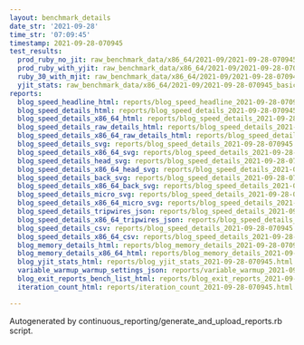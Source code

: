 ```yaml
---
layout: benchmark_details
date_str: '2021-09-28'
time_str: '07:09:45'
timestamp: 2021-09-28-070945
test_results:
  prod_ruby_no_jit: raw_benchmark_data/x86_64/2021-09/2021-09-28-070945_basic_benchmark_prod_ruby_no_jit.json
  prod_ruby_with_yjit: raw_benchmark_data/x86_64/2021-09/2021-09-28-070945_basic_benchmark_prod_ruby_with_yjit.json
  ruby_30_with_mjit: raw_benchmark_data/x86_64/2021-09/2021-09-28-070945_basic_benchmark_ruby_30_with_mjit.json
  yjit_stats: raw_benchmark_data/x86_64/2021-09/2021-09-28-070945_basic_benchmark_yjit_stats.json
reports:
  blog_speed_headline_html: reports/blog_speed_headline_2021-09-28-070945.html
  blog_speed_details_html: reports/blog_speed_details_2021-09-28-070945.html
  blog_speed_details_x86_64_html: reports/blog_speed_details_2021-09-28-070945.x86_64.html
  blog_speed_details_raw_details_html: reports/blog_speed_details_2021-09-28-070945.raw_details.html
  blog_speed_details_x86_64_raw_details_html: reports/blog_speed_details_2021-09-28-070945.x86_64.raw_details.html
  blog_speed_details_svg: reports/blog_speed_details_2021-09-28-070945.svg
  blog_speed_details_x86_64_svg: reports/blog_speed_details_2021-09-28-070945.x86_64.svg
  blog_speed_details_head_svg: reports/blog_speed_details_2021-09-28-070945.head.svg
  blog_speed_details_x86_64_head_svg: reports/blog_speed_details_2021-09-28-070945.x86_64.head.svg
  blog_speed_details_back_svg: reports/blog_speed_details_2021-09-28-070945.back.svg
  blog_speed_details_x86_64_back_svg: reports/blog_speed_details_2021-09-28-070945.x86_64.back.svg
  blog_speed_details_micro_svg: reports/blog_speed_details_2021-09-28-070945.micro.svg
  blog_speed_details_x86_64_micro_svg: reports/blog_speed_details_2021-09-28-070945.x86_64.micro.svg
  blog_speed_details_tripwires_json: reports/blog_speed_details_2021-09-28-070945.tripwires.json
  blog_speed_details_x86_64_tripwires_json: reports/blog_speed_details_2021-09-28-070945.x86_64.tripwires.json
  blog_speed_details_csv: reports/blog_speed_details_2021-09-28-070945.csv
  blog_speed_details_x86_64_csv: reports/blog_speed_details_2021-09-28-070945.x86_64.csv
  blog_memory_details_html: reports/blog_memory_details_2021-09-28-070945.html
  blog_memory_details_x86_64_html: reports/blog_memory_details_2021-09-28-070945.x86_64.html
  blog_yjit_stats_html: reports/blog_yjit_stats_2021-09-28-070945.html
  variable_warmup_warmup_settings_json: reports/variable_warmup_2021-09-28-070945.warmup_settings.json
  blog_exit_reports_bench_list_html: reports/blog_exit_reports_2021-09-28-070945.bench_list.html
  iteration_count_html: reports/iteration_count_2021-09-28-070945.html

---
```

Autogenerated by continuous_reporting/generate_and_upload_reports.rb script.
